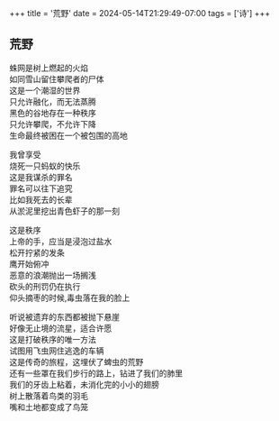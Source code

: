 +++
title = '荒野'
date = 2024-05-14T21:29:49-07:00
tags = ['诗']
+++
## 荒野  
蛛网是树上燃起的火焰  
如同雪山留住攀爬者的尸体  
这是一个潮湿的世界  
只允许融化，而无法蒸腾  
黑色的谷地存在一种秩序  
只允许攀爬，不允许下降  
生命最终被困在一个被包围的高地  

我曾享受  
烧死一只蚂蚁的快乐  
这是我谋杀的罪名  
罪名可以往下追究  
比如我死去的长辈  
从淤泥里挖出青色虾子的那一刻   

这是秩序  
上帝的手，应当是浸泡过盐水  
松开拧紧的发条  
鹰开始俯冲  
恶意的浪潮抛出一场搁浅  
砍头的刑罚仍在执行  
仰头摘枣的时候,毒虫落在我的脸上  

听说被遗弃的东西都被抛下悬崖  
好像无止境的流星，适合许愿  
这是打破秩序的唯一方法  
试图用飞虫网住逃逸的车辆  
这是传奇的旅程，这埋伏了蜱虫的荒野  
还有一些罩在我们步行的路上，钻进了我们的肺里  
我们的牙齿上粘着，未消化完的小小的翅膀  
树上散落着鸟类的羽毛  
嘴和土地都变成了鸟笼  
